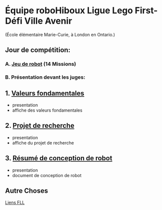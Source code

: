 # Équipe roboHiboux Ligue Lego First- Défi Ville Avenir 
(École élémentaire Marie-Curie, à London en Ontario.)

## Jour de compétition:

### A. [Jeu de robot](jeudurobot.md) (14 Missions)

### B. Présentation devant les juges:

## 1. [Valeurs fondamentales](valeurs.md)
* presentation
* affiche des valeurs fondamentales

## 2. [Projet de recherche](projet.md)
* presentation
* affiche du projet de recherche

## 3. [Résumé de conception de robot](http://fll.larobotics.org/resources/Robot_Design_Executive_Summay_LA.pdf)
* presentation
* document de conception de robot

## Autre Choses

[Liens FLL](liens.md)
